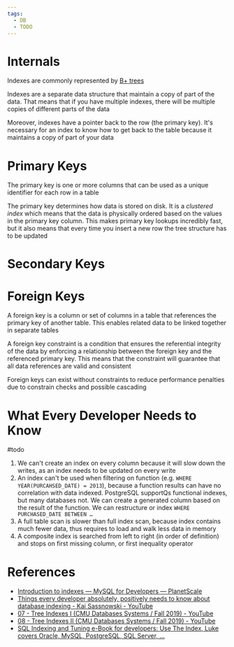 ```yaml
---
tags:
  - DB
  - TODO
---
```


# Internals

Indexes are commonly represented by [B+ trees](B+%20tree.md)

Indexes are a separate data structure that maintain a copy of part of the data. That means that if you have multiple indexes, there will be multiple copies of different parts of the data

Moreover, indexes have a pointer back to the row (the primary key). It's necessary for an index to know how to get back to the table because it maintains a copy of part of your data

# Primary Keys

The primary key is one or more columns that can be used as a unique identifier for each row in a table

The primary key determines how data is stored on disk. It is a *clustered index* which means that the data is physically ordered based on the values in the primary key column. This makes primary key lookups incredibly fast, but it also means that every time you insert a new row the tree structure has to be updated

# Secondary Keys

# Foreign Keys

A foreign key is a column or set of columns in a table that references the primary key of another table. This enables related data to be linked together in separate tables

A foreign key constraint is a condition that ensures the referential integrity of the data by enforcing a relationship between the foreign key and the referenced primary key. This means that the constraint will guarantee that all data references are valid and consistent

Foreign keys can exist without constraints to reduce performance penalties due to constrain checks and possible cascading

# What Every Developer Needs to Know

#todo

1. We can't create an index on every column because it will slow down the writes, as an index needs to be updated on every write
2. An index can't be used when filtering on function (e.g. `WHERE YEAR(PURCAHSED_DATE) = 2013`), because a function results can have no correlation with data indexed. PostgreSQL supportQs functional indexes, but many databases not. We can create a generated column based on the result of the function. We can restructure or index `WHERE PURCHASED_DATE BETWEEN …`
3. A full table scan is slower than full index scan, because index contains much fewer data, thus requires to load and walk less data in memory
4. A composite index is searched from left to right (in order of definition) and stops on first missing column, or first inequality operator

# References

- [Introduction to indexes — MySQL for Developers — PlanetScale](https://planetscale.com/learn/courses/mysql-for-developers/indexes/introduction-to-indexes)
- [Things every developer absolutely, positively needs to know about database indexing - Kai Sassnowski - YouTube](https://youtu.be/HubezKbFL7E?si=-JZ1MlNECztgGmLU)
- [07 - Tree Indexes I (CMU Databases Systems / Fall 2019) - YouTube](https://youtu.be/JHZFc4hMGhk?si=m2RTiG1Ys0dT53HF)
- [08 - Tree Indexes II (CMU Databases Systems / Fall 2019) - YouTube](https://youtu.be/Y_h1bH2FJ7M?si=4I6yYMVW-WhufPvF)
- [SQL Indexing and Tuning e-Book for developers: Use The Index, Luke covers Oracle, MySQL, PostgreSQL, SQL Server, ...](https://use-the-index-luke.com)
